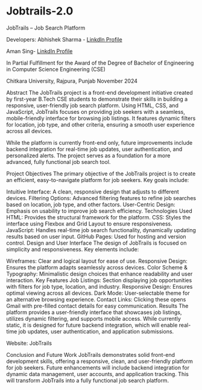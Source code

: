 # Jobtrails-2.0

JobTrails – Job Search Platform

Developers:
Abhishek Sharma - [LinkdIn Profile](www.linkedin.com/in/abhishek-sharma-16a8071b7)

Aman Sing- [LinkdIn Profile](www.linkedin.com/in/aman-singh-96115a335)

In Partial Fulfillment for the Award of the Degree of
Bachelor of Engineering in Computer Science Engineering (CSE)

Chitkara University, Rajpura, Punjab
November 2024

Abstract
The JobTrails project is a front-end development initiative created by first-year B.Tech CSE students to demonstrate their skills in building a responsive, user-friendly job search platform. Using HTML, CSS, and JavaScript, JobTrails focuses on providing job seekers with a seamless, mobile-friendly interface for browsing job listings. It features dynamic filters for location, job type, and other criteria, ensuring a smooth user experience across all devices.

While the platform is currently front-end only, future improvements include backend integration for real-time job updates, user authentication, and personalized alerts. The project serves as a foundation for a more advanced, fully functional job search tool.

Project Objectives
The primary objective of the JobTrails project is to create an efficient, easy-to-navigate platform for job seekers. Key goals include:

Intuitive Interface: A clean, responsive design that adjusts to different devices.
Filtering Options: Advanced filtering features to refine job searches based on location, job type, and other factors.
User-Centric Design: Emphasis on usability to improve job search efficiency.
Technologies Used
HTML: Provides the structural framework for the platform.
CSS: Styles the interface using Flexbox and Grid Layout to ensure responsiveness.
JavaScript: Handles real-time job search functionality, dynamically updating results based on user input.
GitHub Pages: Used for hosting and version control.
Design and User Interface
The design of JobTrails is focused on simplicity and responsiveness. Key elements include:

Wireframes: Clear and logical layout for ease of use.
Responsive Design: Ensures the platform adapts seamlessly across devices.
Color Scheme & Typography: Minimalistic design choices that enhance readability and user interaction.
Key Features
Job Listings: Section displaying job opportunities with filters for job type, location, and industry.
Responsive Design: Ensures optimal viewing across all devices.
Dark Mode: User-selectable theme for an alternative browsing experience.
Contact Links: Clicking these opens Gmail with pre-filled contact details for easy communication.
Results
The platform provides a user-friendly interface that showcases job listings, utilizes dynamic filtering, and supports mobile access. While currently static, it is designed for future backend integration, which will enable real-time job updates, user authentication, and application submissions.

Website: JobTrails

Conclusion and Future Work
JobTrails demonstrates solid front-end development skills, offering a responsive, clean, and user-friendly platform for job seekers. Future enhancements will include backend integration for dynamic data management, user accounts, and application tracking. This will transform JobTrails into a fully functional job search platform.


